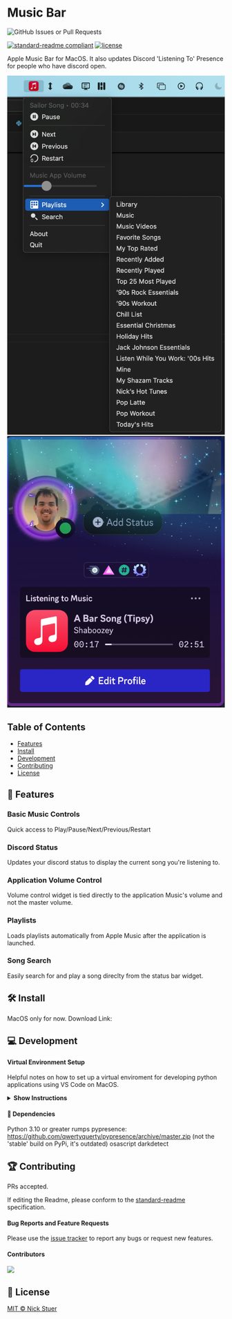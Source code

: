 # Music Bar

<img alt="GitHub Issues or Pull Requests" src="https://img.shields.io/github/issues/nickstuer/music-bar">

[![standard-readme compliant](https://img.shields.io/badge/readme%20style-standard-brightgreen.svg?style=flat-square)](https://github.com/RichardLitt/standard-readme)
[![license](https://img.shields.io/github/license/nickstuer/music-bar.svg)](LICENSE)

Apple Music Bar for MacOS. It also updates Discord 'Listening To' Presence for people who have discord open. 

![application screenshot](https://github.com/nickstuer/music-bar/blob/main/docs/app_screenshot.png)
![discord screenshot](https://github.com/nickstuer/music-bar/blob/main/docs/discord_screenshot.png)

## Table of Contents

- [Features](#📖Features)
- [Install](#🛠install)
- [Development](#development)
- [Contributing](#contributing)
- [License](#license)


## 📖 Features

### Basic Music Controls
Quick access to Play/Pause/Next/Previous/Restart

### Discord Status
Updates your discord status to display the current song you're listening to.

### Application Volume Control
Volume control widget is tied directly to the application Music's volume and not the master volume.

### Playlists
Loads playlists automatically from Apple Music after the application is launched.

### Song Search
Easily search for and play a song direclty from the status bar widget.


## 🛠 Install
MacOS only for now.
Download Link:

## 💻 Development

#### Virtual Environment Setup
Helpful notes on how to set up a virtual enviroment for developing python applications using VS Code on MacOS.

<details><summary><b>Show Instructions</b></summary>

1. Open "Folder" in VS Code

2. Create Virtual Environment
    1. Press CMD + SHIFT + P and Select 'Python: Create Virtual Environment'
    2. Follow the prompts

3. Change Default Terminal in VS Code
    1. Press CMD + SHIFT + P and Select 'Terminal: Select Default Profile'
    2. Choose 'Command Prompt'

4. Test the Virtual Environment
    1. Press CTRL + SHIFT + ~ to open a terminal.
    2. Ensure the prompt begins with '(.venv)'

5. Install the pip dependenies
    1. Type: pip install -r requirements.txt
        
</details>

####  📌 Dependencies
Python 3.10 or greater
rumps
pypresence: https://github.com/qwertyquerty/pypresence/archive/master.zip (not the 'stable' build on PyPi, it's outdated)
osascript
darkdetect

## 🏆 Contributing
PRs accepted.

If editing the Readme, please conform to the [standard-readme](https://github.com/RichardLitt/standard-readme) specification.

#### Bug Reports and Feature Requests
Please use the [issue tracker](https://github.com/nickstuer/music-bar/issues) to report any bugs or request new features.

#### Contributors

<a href = "https://github.com/nickstuer/music-bar/graphs/contributors">
  <img src = "https://contrib.rocks/image?repo=nickstuer/music-bar"/>
</a>

## 📃 License

[MIT © Nick Stuer](LICENSE)
